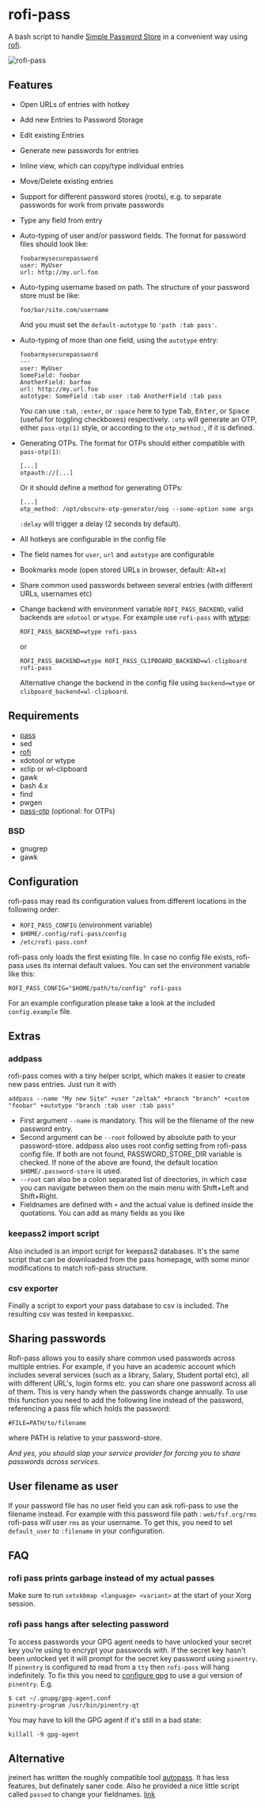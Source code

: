 # rofi-pass

A bash script to handle [Simple Password Store](http://www.passwordstore.org/)
in a convenient way using [rofi](https://github.com/DaveDavenport/rofi).

![rofi-pass](https://53280.de/rofi/rofi-pass.png "rofi-pass in action")

## Features

* Open URLs of entries with hotkey
* Add new Entries to Password Storage
* Edit existing Entries
* Generate new passwords for entries
* Inline view, which can copy/type individual entries
* Move/Delete existing entries
* Support for different password stores (roots), e.g. to separate passwords for
  work from private passwords
* Type any field from entry
* Auto-typing of user and/or password fields.
  The format for password files should look like:

  ```
  foobarmysecurepassword
  user: MyUser
  url: http://my.url.foo
  ```

* Auto-typing username based on path.
  The structure of your password store must be like:

  ```
  foo/bar/site.com/username
  ```

  And you must set the `default-autotype` to `'path :tab pass'`.

* Auto-typing of more than one field, using the `autotype` entry:

  ```
  foobarmysecurepassword
  ---
  user: MyUser
  SomeField: foobar
  AnotherField: barfoo
  url: http://my.url.foo
  autotype: SomeField :tab user :tab AnotherField :tab pass
  ```

  You can use `:tab`, `:enter`, or `:space` here to type <kbd>Tab</kbd>,
  <kbd>Enter</kbd>, or <kbd>Space</kbd> (useful for toggling checkboxes)
  respectively.
  `:otp` will generate an OTP, either `pass-otp(1)` style, or according to the
  `otp_method:`, if it is defined.
* Generating OTPs.
  The format for OTPs should either compatible with `pass-otp(1)`:

  ```
  [...]
  otpauth://[...]
  ```

  Or it should define a method for generating OTPs:

  ```
  [...]
  otp_method: /opt/obscure-otp-generator/oog --some-option some args
  ```

  `:delay` will trigger a delay (2 seconds by default).
* All hotkeys are configurable in the config file
* The field names for `user`, `url` and `autotype` are configurable
* Bookmarks mode (open stored URLs in browser, default: Alt+x)
* Share common used passwords between several entries (with different URLs, usernames etc)
* Change backend with environment variable `ROFI_PASS_BACKEND`, valid
  backends are `xdotool` or `wtype`. For example use `rofi-pass` with
  [wtype](https://github.com/atx/wtype):

  ```
  ROFI_PASS_BACKEND=wtype rofi-pass
  ```

  or

  ```
  ROFI_PASS_BACKEND=wtype ROFI_PASS_CLIPBOARD_BACKEND=wl-clipboard rofi-pass
  ```

  Alternative change the backend in the config file using
  `backend=wtype` or `clibpoard_backend=wl-clipboard`.
## Requirements

* [pass](http://www.passwordstore.org/)
* sed
* [rofi](https://github.com/DaveDavenport/rofi)
* xdotool or wtype
* xclip or wl-clipboard
* gawk
* bash 4.x
* find
* pwgen
* [pass-otp](https://github.com/tadfisher/pass-otp) (optional: for OTPs)

### BSD

* gnugrep
* gawk

## Configuration

rofi-pass may read its configuration values from different locations in the following order:
* `ROFI_PASS_CONFIG` (environment variable)
* `$HOME/.config/rofi-pass/config`
* `/etc/rofi-pass.conf`

rofi-pass only loads the first existing file.
In case no config file exists, rofi-pass uses its internal default values.
You can set the environment variable like this:

```
ROFI_PASS_CONFIG="$HOME/path/to/config" rofi-pass
```

For an example configuration please take a look at the included `config.example` file.

## Extras

### addpass

rofi-pass comes with a tiny helper script, which makes it easier to create new pass entries.
Just run it with

```
addpass --name "My new Site" +user "zeltak" +branch "branch" +custom "foobar" +autotype "branch :tab user :tab pass"
```

* First argument `--name` is mandatory. This will be the filename of the new password entry.
* Second argument can be `--root` followed by absolute path to your password-store. addpass also uses root config setting from rofi-pass config file. If both are not found, PASSWORD_STORE_DIR variable is checked. If none of the above are found, the default location `$HOME/.password-store` is used.
* `--root` can also be a colon separated list of directories, in which case you can navigate between them on the main menu with Shift+Left and Shift+Right.
* Fieldnames are defined with `+` and the actual value is defined inside the quotations. You can add as many fields as you like

### keepass2 import script

Also included is an import script for keepass2 databases. It's the same script that can be downloaded from the pass homepage, with some minor modifications to match rofi-pass structure.

### csv exporter

Finally a script to export your pass database to csv is included. The resulting csv was tested in keepassxc.

## Sharing passwords

Rofi-pass allows you to easily share common used passwords across multiple entries.
For example, if you have an academic account which includes several services (such as a library, Salary, Student portal etc),  all with different URL's, login forms etc. you can share one password across all of them. This is very handy when the passwords change annually.
To use this function you need to add the following line instead of the password, referencing a pass file which holds the password:

```
#FILE=PATH/to/filename
```

where PATH is relative to your password-store.

*And yes, you should slap your service provider for forcing you to share passwords across services.*

## User filename as user

If your password file has no user field you can ask rofi-pass to use the filename instead.
For example with this password file path : `web/fsf.org/rms` rofi-pass will user `rms` as your username.
To get this, you need to set `default_user` to `:filename` in your configuration.

## FAQ

### rofi pass prints garbage instead of my actual passes

Make sure to run `setxkbmap <language> <variant>` at the start of your Xorg
session.

### rofi pass hangs after selecting password

To access passwords your GPG agent needs to have unlocked your secret key
you're using to encrypt your passwords with. If the secret key hasn't been
unlocked yet it will prompt for the secret key password using `pinentry`. If
`pinentry` is configured to read from a `tty` then `rofi-pass` will hang
indefinitely. To fix this you need to [configure gpg][gpg_pinentry_config] to
use a gui version of `pinentry`. E.g.
```
$ cat ~/.gnupg/gpg-agent.conf
pinentry-program /usr/bin/pinentry-qt
```
You may have to kill the GPG agent if it's still in a bad state:
```
killall -9 gpg-agent
```

## Alternative

jreinert has written the roughly compatible tool
[autopass](https://github.com/jreinert/autopass). It has less features, but
definately saner code.
Also he provided a nice little script called `passed` to change your
fieldnames. [link](https://github.com/jreinert/passed)

[gpg_pinentry_config]: https://github.com/bfrg/gpg-guide/blob/master/gpg-agent.conf#L15
